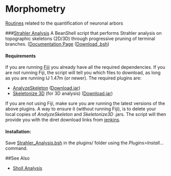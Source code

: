 # Morphometry

[Routines](../README.md#scripts) related to the quantification of neuronal arbors


###[Strahler Analysis](./Strahler_Analysis.bsh)
   A BeanShell script that performs Strahler analysis on topographic skeletons (2D/3D)
   through progressive pruning of terminal branches.
   ([Documentation Page]((http://fiji.sc/Strahler_Analysis))
   ([Download .bsh](./Strahler_Analysis.bsh?raw=true))


#### Requirements
   If you are running [Fiji](http://fiji.sc/) you already have all the required
   dependencies. If you are not running Fiji, the script will tell you which files to
   download, as long as you are running IJ 1.47m (or newer). The required plugins are:

   - [AnalyzeSkeleton](http://fiji.sc/AnalyzeSkeleton) ([Download.jar][AnalyzeSkeleton_ jar])
   - [Skeletonize 3D](http://fiji.sc/Skeletonize3D) (for 3D analysis) ([Download.jar][Skeletonize3D_ jar])

   If you are not using Fiji, make sure you are running the latest versions of the above
   plugins. A way to ensure it (without running Fiji), is to delete your local copies of
   _AnalyzeSkeleton_ and _Skeletonize3D_ .jars. The script will then provide you with the
   diret download links from [jenkins][jenkins plugins].


#### Installation:
   Save [Strahler_Analysis.bsh](./Strahler_Analysis.bsh?raw=true) in the plugins/ folder
   using the _Plugins>Install..._ command.


##See Also

* [Sholl Analysis](https://github.com/tferr/ASA#sholl-analysis)

[jenkins plugins]: http://jenkins.imagej.net/job/Stable-Fiji/ws/Fiji.app/plugins/
[AnalyzeSkeleton_ jar]: http://jenkins.imagej.net/job/Stable-Fiji/ws/Fiji.app/plugins/Skeletonize3D_-1.0.1-SNAPSHOT.jar
[Skeletonize3D_ jar]: http://jenkins.imagej.net/job/Stable-Fiji/ws/Fiji.app/plugins/AnalyzeSkeleton_-2.0.0-SNAPSHOT.jar

